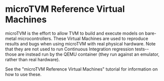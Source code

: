 <!--- Licensed to the Apache Software Foundation (ASF) under one -->
<!--- or more contributor license agreements.  See the NOTICE file -->
<!--- distributed with this work for additional information -->
<!--- regarding copyright ownership.  The ASF licenses this file -->
<!--- to you under the Apache License, Version 2.0 (the -->
<!--- "License"); you may not use this file except in compliance -->
<!--- with the License.  You may obtain a copy of the License at -->

<!---   http://www.apache.org/licenses/LICENSE-2.0 -->

<!--- Unless required by applicable law or agreed to in writing, -->
<!--- software distributed under the License is distributed on an -->
<!--- "AS IS" BASIS, WITHOUT WARRANTIES OR CONDITIONS OF ANY -->
<!--- KIND, either express or implied.  See the License for the -->
<!--- specific language governing permissions and limitations -->
<!--- under the License. -->

# microTVM Reference Virtual Machines


microTVM is the effort to allow TVM to build and execute models on bare-metal microcontrollers.
These Virtual Machines are used to reproduce results and bugs when using microTVM with real
physical hardware. Note that they are not used to run Continuous Integration regression tests--
those are instead run by the QEMU container (they run against an emulator, rather than real
hardware).


See the "microTVM Reference Virtual Machines" tutorial for information on how to use these.
